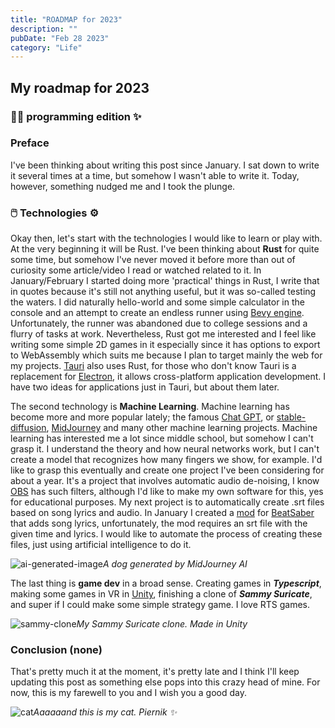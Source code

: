 ```yaml
---
title: "ROADMAP for 2023"
description: ""
pubDate: "Feb 28 2023"
category: "Life"
---
```


## My roadmap for 2023

### 🧑‍💻 programming edition ✨

### Preface

I've been thinking about writing this post since January. I sat down to write it several times at a time, but somehow I wasn't able to write it. Today, however, something nudged me and I took the plunge.

### 🖱️ Technologies ⚙️

Okay then, let's start with the technologies I would like to learn or play with.
At the very beginning it will be Rust. I've been thinking about **Rust** for quite some time, but somehow I've never moved it before more than out of curiosity some article/video I read or watched related to it. In January/February I started doing more 'practical' things in Rust, I write that in quotes because it's still not anything useful, but it was so-called testing the waters. I did naturally hello-world and some simple calculator in the console and an attempt to create an endless runner using [Bevy engine](https://bevyengine.org/). Unfortunately, the runner was abandoned due to college sessions and a flurry of tasks at work.
Nevertheless, Rust got me interested and I feel like writing some simple 2D games in it especially since it has options to export to WebAssembly which suits me because I plan to target mainly the web for my projects. [Tauri](https://tauri.app/) also uses Rust, for those who don't know Tauri is a replacement for [Electron](https://www.electronjs.org/), it allows cross-platform application development. I have two ideas for applications just in Tauri, but about them later.

The second technology is **Machine Learning**. Machine learning has become more and more popular lately; the famous [Chat GPT](https://chat.openai.com/), or [stable-diffusion](https://stablediffusionweb.com/), [MidJourney](https://www.midjourney.com/) and many other machine learning projects. Machine learning has interested me a lot since middle school, but somehow I can't grasp it. I understand the theory and how neural networks work, but I can't create a model that recognizes how many fingers we show, for example. I'd like to grasp this eventually and create one project I've been considering for about a year. It's a project that involves automatic audio de-noising, I know [OBS](https://obsproject.com/) has such filters, although I'd like to make my own software for this, yes for educational purposes. My next project is to automatically create .srt files based on song lyrics and audio. In January I created a [mod](https://github.com/GKaszewski/BeatLyrics) for [BeatSaber](https://beatsaber.com/) that adds song lyrics, unfortunately, the mod requires an srt file with the given time and lyrics. I would like to automate the process of creating these files, just using artificial intelligence to do it.

![ai-generated-image](https://gabrielkaszewski.dev/media/K00zak_pixar-style_puppy_chasing_its_tail_with_transparent_back_9e3efbe7-0427-42db-b71a-902ddf60f40c.png)_A dog generated by MidJourney AI_

The last thing is **game dev** in a broad sense. Creating games in **_Typescript_**, making some games in VR in [Unity](https://unity.com/), finishing a clone of **_Sammy Suricate_**, and super if I could make some simple strategy game. I love RTS games.

![sammy-clone](https://gabrielkaszewski.dev/media/screenshot-2022-12-28T19-05-22-0041341Z.png)_My Sammy Suricate clone. Made in Unity_

### Conclusion (none)

That's pretty much it at the moment, it's pretty late and I think I'll keep updating this post as something else pops into this crazy head of mine. For now, this is my farewell to you and I wish you a good day.

![cat](https://gabrielkaszewski.dev/media/cat.jpg)_Aaaaaand this is my cat. Piernik ✨_
